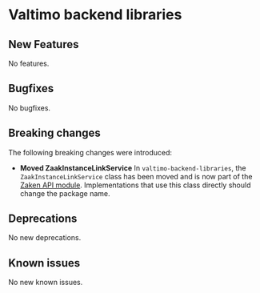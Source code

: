 # Valtimo backend libraries

## New Features

No features.

## Bugfixes

No bugfixes.

## Breaking changes

The following breaking changes were introduced:

* **Moved ZaakInstanceLinkService** In `valtimo-backend-libraries`, the `ZaakInstanceLinkService` class has been moved and is now part of the [Zaken API module](../../../fundamentals/architectural-overview/modules.md#zaken-api). Implementations that use this class directly should change the package name.

## Deprecations

No new deprecations.

## Known issues

No new known issues.
